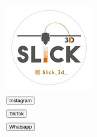 <!DOCTYPE html>
<html lang="en">
  <head>
    <meta charset="UTF-8" />
    <link rel="preconnect" href="https://fonts.googleapis.com" />
    <link rel="preconnect" href="https://fonts.gstatic.com" crossorigin />
    <link
      href="https://fonts.googleapis.com/css2?family=Fira+Sans:wght@400;700&family=Oswald:wght@200..700&display=swap"
      rel="stylesheet"
    />
    <link rel="stylesheet" href="main_page_styles.css" />
    <title>Slick3D</title>
  </head>
  <body>
    <img src="logo.jpg" alt="logo" />
    <blockquote></blockquote>
    <a href="https://www.instagram.com/slick_3d_/"
      ><button>Instagram</button></a
    >
    <blockquote></blockquote>
    <a href="https://www.tiktok.com/@slick_3d_"><button>TikTok</button></a>
    <blockquote></blockquote>
    <a href="https://wa.me/925317302"><button>Whatsapp</button></a>
  </body>
</html>
